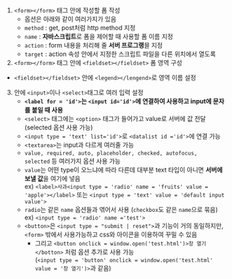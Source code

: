 1. `<form></form>` 태그 안에 작성할 폼 작성
   - 옵션은 아래와 같이 여러가지가 있음
   - `method` : get, post처럼 http method 지정
   - `name` : **자바스크립트**로 폼을 제어할 때 사용할 폼 이름 지정
   - `action` : form 내용을 처리해 줄 **서버 프로그랭**믈 지정
   - `target` : action 속성 안에서 지정한 스크립트 파일을 다른 위치에서 열도록
2. `<form></form>` 태그 안에 `<fieldset></fieldset>` 폼 영역 구성
 - `<fieldset></fieldset>` 안에 `<legend></lengend>`로 영역 이름 설정
3. 안에 `<input>`이나 `<select>`태그로 여러 입력 설정
   - **`<label for = 'id'>`는 `<input id='id'>`에 연결하여 사용하고 input에 문자를 붙일 때 사용**
   - `<select>` 태그에는 `<option>` 태그가 들어가고 value로 서버에 값 전달 (selected 옵션 사용 가능)
   - `<input type = 'text' list='id'>`로 `<datalist id ='id'>`에 연결 가능
   - `<textarea>`는 input과 다르게 여러줄 가능
   - `value, required, auto, placeholder, checked, autofocus, selected` 등 여러가지 옵션 사용 가능
   - `value`는 어떤 type이 오느냐에 따라 다른데 대부분 text 타입이 아니면 **서버에 보낼 값**을 여기에 넣음  
ex) `<label>사과<input type = 'radio' name = 'fruits' value = 'apple'></label>` 또는 `<input type = 'text' value = 'default input value'>`
   - `radio`는 같은 `name` 옵션들과 엮어서 사용 (`checkbox`도 같은 `name`으로 묶음) ex) `<input type = 'radio' name ='test'>`
   - `<button>`은 `<input type = "submit | reset">`과 기능이 거의 동일하지만, `<form>` 밖에서 사용가능하고 css와 아이콘을 이용하여 꾸밀 수 있음
        - 그리고 `<button onclick = window.open('test.html')>창 열기</botton>` 처럼 옵션 추가로 사용 가능   
(`<input type = 'button' onclick = window.open('test.html' value = '창 열기')>`과 같음)
